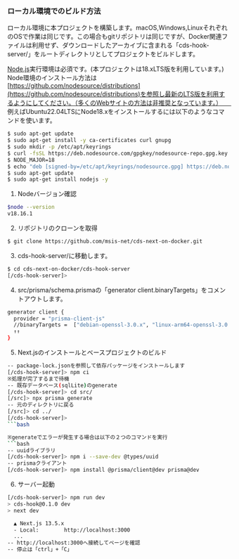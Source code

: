 ### ローカル環境でのビルド方法
ローカル環境に本プロジェクトを構築します。macOS,Windows,LinuxそれぞれのOSで作業は同じです。この場合もgitリポジトリは同じですが、Docker関連ファイルは利用せず、ダウンロードしたアーカイブに含まれる「cds-hook-server/」をルートディレクトリとしてプロジェクトをビルドします。

[Node.js](https://nodejs.org/en)実行環境は必須です。(本プロジェクトは18.xLTS版を利用しています。)
Node環境のインストール方法は[https://github.com/nodesource/distributions](https://github.com/nodesource/distributions)を参照し最新のLTS版を利用するようにしてください。（多くのWebサイトの方法は非推奨となっています。）　　
例えばUbuntu22.04LTSにNode18.xをインストールするには以下のようなコマンドを使います。
```bash
$ sudo apt-get update
$ sudo apt-get install -y ca-certificates curl gnupg
$ sudo mkdir -p /etc/apt/keyrings
$ curl -fsSL https://deb.nodesource.com/gpgkey/nodesource-repo.gpg.key | sudo gpg --dearmor -o /etc/apt/keyrings/nodesource.gpg
$ NODE_MAJOR=18
$ echo "deb [signed-by=/etc/apt/keyrings/nodesource.gpg] https://deb.nodesource.com/node_$NODE_MAJOR.x nodistro main" | sudo tee /etc/apt/sources.list.d/nodesource.list
$ sudo apt-get update
$ sudo apt-get install nodejs -y
```


1. Nodeバージョン確認
```bash
$node --version
v18.16.1
```

2. リポジトリのクローンを取得
```bash
$ git clone https://github.com/msis-net/cds-next-on-docker.git
```

3. cds-hook-server/に移動します。
```bash
$ cd cds-next-on-docker/cds-hook-server
[/cds-hook-server]> 
```
4. src/prisma/schema.prismaの「generator client.binaryTargets」をコメントアウトします。
```bash
generator client {
  provider = "prisma-client-js"
  //binaryTargets =  ["debian-openssl-3.0.x", "linux-arm64-openssl-3.0.x"]
  ↑↑
}
```

5. Next.jsのインストールとベースプロジェクトのビルド
```bash
-- package-lock.jsonを参照して依存パッケージをインストールします
[/cds-hook-server]> npm ci
※処理が完了するまで待機
-- 既存データベース(sqlLite)のgenerate
[/cds-hook-server]> cd src/
[/src]> npx prisma generate
-- 元のディレクトリに戻る
[/src]> cd ../
[/cds-hook-server]>
```bash

※generateでエラーが発生する場合は以下の２つのコマンドを実行
```bash
-- uuidライブラリ
[/cds-hook-server]> npm i --save-dev @types/uuid
-- prismaクライアント
[/cds-hook-server]> npm install @prisma/client@dev prisma@dev
```

6. サーバー起動
```bash
[/cds-hook-server]> npm run dev
> cds-hook@0.1.0 dev
> next dev

  ▲ Next.js 13.5.x
  - Local:        http://localhost:3000
  ...
-- http://localhost:3000へ接続してページを確認
-- 停止は「ctrl」+「C」
```
